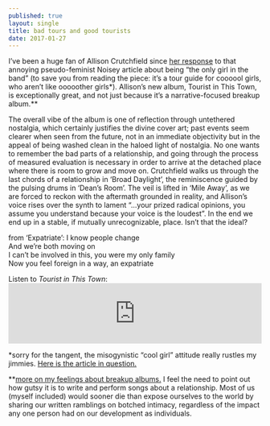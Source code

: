 ```yaml
---
published: true
layout: single
title: bad tours and good tourists 
date: 2017-01-27
---
```


I’ve been a huge fan of Allison Crutchfield since [her response](http://www.imposemagazine.com/features/allison-crutchield-noisey-response-not-all-women) to that annoying pseudo-feminist Noisey article about being “the only girl in the band” (to save you from reading the piece: it’s a tour guide for coooool girls, who aren’t like ooooother girls\*). Allison’s new album, Tourist in This Town, is exceptionally great, and not just because it’s a narrative-focused breakup album.\*\*

The overall vibe of the album is one of reflection through untethered nostalgia, which certainly justifies the divine cover art; past events seem clearer when seen from the future, not in an immediate objectivity but in the appeal of being washed clean in the haloed light of nostalgia. No one wants to remember the bad parts of a relationship, and going through the process of measured evaluation is necessary in order to arrive at the detached place where there is room to grow and move on. Crutchfield walks us through the last chords of a relationship in ‘Broad Daylight’, the reminiscence guided by the pulsing drums in ‘Dean’s Room’. The veil is lifted in ‘Mile Away’, as we are forced to reckon with the aftermath grounded in reality, and Allison’s voice rises over the synth to lament “...your prized radical opinions, you assume you understand because your voice is the loudest”. In the end we end up in a stable, if mutually unrecognizable, place. Isn’t that the ideal?

from ‘Expatriate’:
I know people change<br>
And we’re both moving on<br>
I can’t be involved in this, you were my only family<br>
Now you feel foreign in a way, an expatriate<br>

Listen to *Tourist in This Town*: <iframe style="border: 0; width: 100%; height: 120px;" src="https://bandcamp.com/EmbeddedPlayer/album=3086751215/size=large/bgcol=ffffff/linkcol=0687f5/tracklist=false/artwork=small/transparent=true/" seamless><a href="http://allisoncrutchfield.bandcamp.com/album/tourist-in-this-town">Tourist in This Town by Allison Crutchfield</a></iframe>

\*sorry for the tangent, the misogynistic “cool girl” attitude really rustles my jimmies. [Here is the article in question.](https://noisey.vice.com/en_us/article/how-to-survive-being-the-only-girl-in-a-band)

\*\*[more on my feelings about breakup albums.](http://denovocity.com//I-dont-know-what-I-was-expecting/) I feel the need to point out how gutsy it is to write and perform songs about a relationship. Most of us (myself included) would sooner die than expose ourselves to the world by sharing our written ramblings on botched intimacy, regardless of the impact any one person had on our development as individuals.
